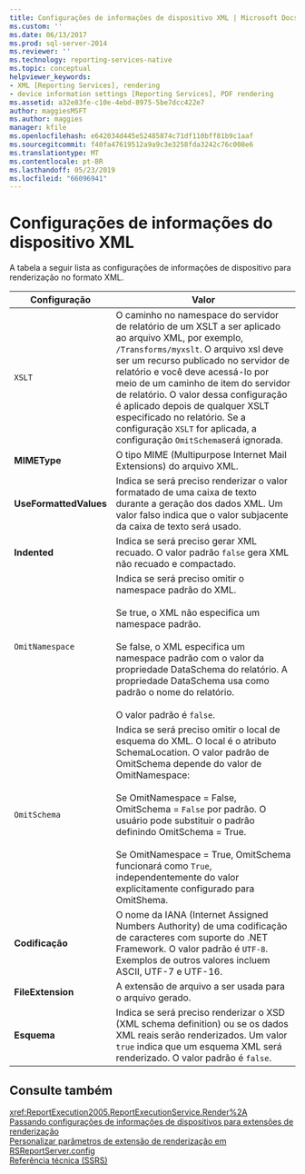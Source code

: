```yaml
---
title: Configurações de informações de dispositivo XML | Microsoft Docs
ms.custom: ''
ms.date: 06/13/2017
ms.prod: sql-server-2014
ms.reviewer: ''
ms.technology: reporting-services-native
ms.topic: conceptual
helpviewer_keywords:
- XML [Reporting Services], rendering
- device information settings [Reporting Services], PDF rendering
ms.assetid: a32e83fe-c10e-4ebd-8975-5be7dcc422e7
author: maggiesMSFT
ms.author: maggies
manager: kfile
ms.openlocfilehash: e642034d445e52485874c71df110bff81b9c1aaf
ms.sourcegitcommit: f40fa47619512a9a9c3e3258fda3242c76c008e6
ms.translationtype: MT
ms.contentlocale: pt-BR
ms.lasthandoff: 05/23/2019
ms.locfileid: "66096941"
---
```

# <a name="xml-device-information-settings"></a>Configurações de informações do dispositivo XML
  A tabela a seguir lista as configurações de informações de dispositivo para renderização no formato XML.  
  
|Configuração|Valor|  
|-------------|-----------|  
|`XSLT`|O caminho no namespace do servidor de relatório de um XSLT a ser aplicado ao arquivo XML, por exemplo, `/Transforms/myxslt`. O arquivo xsl deve ser um recurso publicado no servidor de relatório e você deve acessá-lo por meio de um caminho de item do servidor de relatório. O valor dessa configuração é aplicado depois de qualquer XSLT especificado no relatório. Se a configuração `XSLT` for aplicada, a configuração `OmitSchema`será ignorada.|  
|**MIMEType**|O tipo MIME (Multipurpose Internet Mail Extensions) do arquivo XML.|  
|**UseFormattedValues**|Indica se será preciso renderizar o valor formatado de uma caixa de texto durante a geração dos dados XML. Um valor falso indica que o valor subjacente da caixa de texto será usado.|  
|**Indented**|Indica se será preciso gerar XML recuado. O valor padrão `false` gera XML não recuado e compactado.|  
|`OmitNamespace`|Indica se será preciso omitir o namespace padrão do XML.<br /><br /> Se true, o XML não especifica um namespace padrão.<br /><br /> Se false, o XML especifica um namespace padrão com o valor da propriedade DataSchema do relatório. A propriedade DataSchema usa como padrão o nome do relatório.<br /><br /> O valor padrão é `false`.|  
|`OmitSchema`|Indica se será preciso omitir o local de esquema do XML. O local é o atributo SchemaLocation. O valor padrão de OmitSchema depende do valor de OmitNamespace:<br /><br /> Se OmitNamespace = False, OmitSchema = `False` por padrão. O usuário pode substituir o padrão definindo OmitSchema = True.<br /><br /> Se OmitNamespace = True, OmitSchema funcionará como `True`, independentemente do valor explicitamente configurado para OmitShema.|  
|**Codificação**|O nome da IANA (Internet Assigned Numbers Authority) de uma codificação de caracteres com suporte do .NET Framework. O valor padrão é `UTF-8`. Exemplos de outros valores incluem ASCII, UTF-7 e UTF-16.|  
|**FileExtension**|A extensão de arquivo a ser usada para o arquivo gerado.|  
|**Esquema**|Indica se será preciso renderizar o XSD (XML schema definition) ou se os dados XML reais serão renderizados. Um valor `true` indica que um esquema XML será renderizado. O valor padrão é `false`.|  
  
## <a name="see-also"></a>Consulte também  
 <xref:ReportExecution2005.ReportExecutionService.Render%2A>   
 [Passando configurações de informações de dispositivos para extensões de renderização](report-server-web-service/net-framework/passing-device-information-settings-to-rendering-extensions.md)   
 [Personalizar parâmetros de extensão de renderização em RSReportServer.config](customize-rendering-extension-parameters-in-rsreportserver-config.md)   
 [Referência técnica &#40;SSRS&#41;](../../2014/reporting-services/technical-reference-ssrs.md)  
  
  
